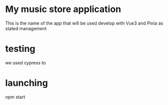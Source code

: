 # My music store application

This is the name of the app that will be used develop with Vue3 and Pinia as stated management

# testing

we used cypress to

# launching

npm start
